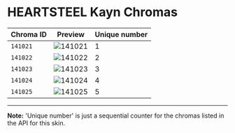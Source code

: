 # HEARTSTEEL Kayn Chromas

| Chroma ID | Preview | Unique number |
|---|---|---|
| `141021` | ![141021](https://raw.communitydragon.org/latest/plugins/rcp-be-lol-game-data/global/default/v1/champion-chroma-images/141/141021.png) | 1 |
| `141022` | ![141022](https://raw.communitydragon.org/latest/plugins/rcp-be-lol-game-data/global/default/v1/champion-chroma-images/141/141022.png) | 2 |
| `141023` | ![141023](https://raw.communitydragon.org/latest/plugins/rcp-be-lol-game-data/global/default/v1/champion-chroma-images/141/141023.png) | 3 |
| `141024` | ![141024](https://raw.communitydragon.org/latest/plugins/rcp-be-lol-game-data/global/default/v1/champion-chroma-images/141/141024.png) | 4 |
| `141025` | ![141025](https://raw.communitydragon.org/latest/plugins/rcp-be-lol-game-data/global/default/v1/champion-chroma-images/141/141025.png) | 5 |

---

**Note:** 'Unique number' is just a sequential counter for the chromas listed in the API for this skin.
